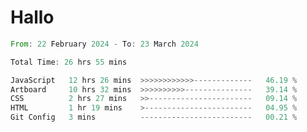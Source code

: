 # Hallo
<!--START_SECTION:waka-->

```rust
From: 22 February 2024 - To: 23 March 2024

Total Time: 26 hrs 55 mins

JavaScript   12 hrs 26 mins  >>>>>>>>>>>>-------------   46.19 %
Artboard     10 hrs 32 mins  >>>>>>>>>>---------------   39.14 %
CSS          2 hrs 27 mins   >>-----------------------   09.14 %
HTML         1 hr 19 mins    >------------------------   04.95 %
Git Config   3 mins          -------------------------   00.21 %
```

<!--END_SECTION:waka-->
